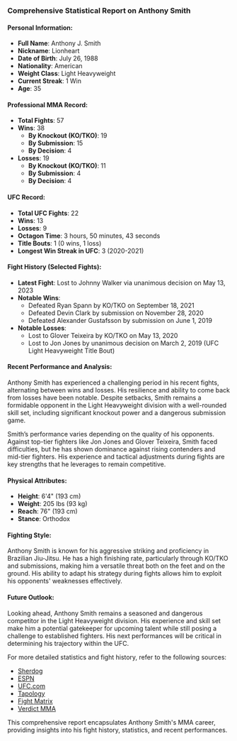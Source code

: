 ### Comprehensive Statistical Report on Anthony Smith

#### Personal Information:
- **Full Name**: Anthony J. Smith
- **Nickname**: Lionheart
- **Date of Birth**: July 26, 1988
- **Nationality**: American
- **Weight Class**: Light Heavyweight
- **Current Streak**: 1 Win
- **Age**: 35

#### Professional MMA Record:
- **Total Fights**: 57
- **Wins**: 38
  - **By Knockout (KO/TKO)**: 19
  - **By Submission**: 15
  - **By Decision**: 4
- **Losses**: 19
  - **By Knockout (KO/TKO)**: 11
  - **By Submission**: 4
  - **By Decision**: 4

#### UFC Record:
- **Total UFC Fights**: 22
- **Wins**: 13
- **Losses**: 9
- **Octagon Time**: 3 hours, 50 minutes, 43 seconds
- **Title Bouts**: 1 (0 wins, 1 loss)
- **Longest Win Streak in UFC**: 3 (2020-2021)

#### Fight History (Selected Fights):
- **Latest Fight**: Lost to Johnny Walker via unanimous decision on May 13, 2023
- **Notable Wins**:
  - Defeated Ryan Spann by KO/TKO on September 18, 2021
  - Defeated Devin Clark by submission on November 28, 2020
  - Defeated Alexander Gustafsson by submission on June 1, 2019
- **Notable Losses**:
  - Lost to Glover Teixeira by KO/TKO on May 13, 2020
  - Lost to Jon Jones by unanimous decision on March 2, 2019 (UFC Light Heavyweight Title Bout)

#### Recent Performance and Analysis:
Anthony Smith has experienced a challenging period in his recent fights, alternating between wins and losses. His resilience and ability to come back from losses have been notable. Despite setbacks, Smith remains a formidable opponent in the Light Heavyweight division with a well-rounded skill set, including significant knockout power and a dangerous submission game.

Smith’s performance varies depending on the quality of his opponents. Against top-tier fighters like Jon Jones and Glover Teixeira, Smith faced difficulties, but he has shown dominance against rising contenders and mid-tier fighters. His experience and tactical adjustments during fights are key strengths that he leverages to remain competitive.

#### Physical Attributes:
- **Height**: 6'4" (193 cm)
- **Weight**: 205 lbs (93 kg)
- **Reach**: 76" (193 cm)
- **Stance**: Orthodox

#### Fighting Style:
Anthony Smith is known for his aggressive striking and proficiency in Brazilian Jiu-Jitsu. He has a high finishing rate, particularly through KO/TKO and submissions, making him a versatile threat both on the feet and on the ground. His ability to adapt his strategy during fights allows him to exploit his opponents' weaknesses effectively.

#### Future Outlook:
Looking ahead, Anthony Smith remains a seasoned and dangerous competitor in the Light Heavyweight division. His experience and skill set make him a potential gatekeeper for upcoming talent while still posing a challenge to established fighters. His next performances will be critical in determining his trajectory within the UFC.

For more detailed statistics and fight history, refer to the following sources:
- [Sherdog](https://www.sherdog.com/fighter/Anthony-Smith-29470)
- [ESPN](https://www.espn.com/mma/fighter/_/id/2512976/anthony-smith)
- [UFC.com](https://www.ufc.com/athlete/anthony-smith?language_content_entity=en)
- [Tapology](https://www.tapology.com/fightcenter/fighters/anthony-smith-lionheart)
- [Fight Matrix](https://www.fightmatrix.com/fighter-profile/Anthony+Smith/15643/)
- [Verdict MMA](https://verdictmma.com/fighter/anthony-lionheart-smith)

This comprehensive report encapsulates Anthony Smith's MMA career, providing insights into his fight history, statistics, and recent performances.